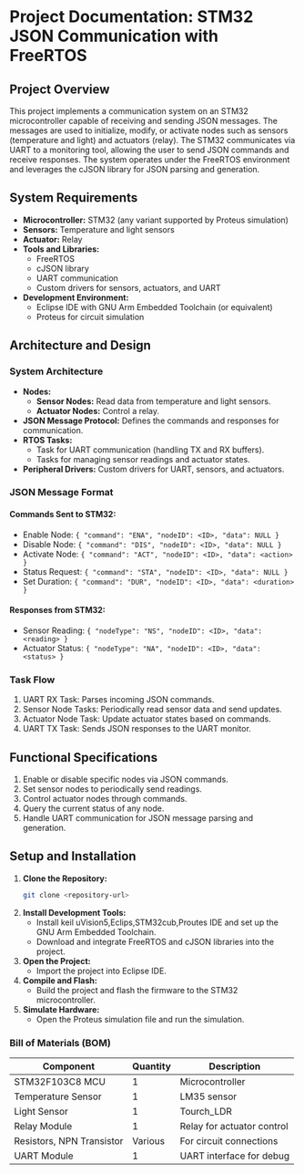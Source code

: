 # Project Documentation: STM32 JSON Communication with FreeRTOS

## Project Overview
This project implements a communication system on an STM32 microcontroller capable of receiving and sending JSON messages. The messages are used to initialize, modify, or activate nodes such as sensors (temperature and light) and actuators (relay). The STM32 communicates via UART to a monitoring tool, allowing the user to send JSON commands and receive responses. The system operates under the FreeRTOS environment and leverages the cJSON library for JSON parsing and generation.

## System Requirements
- **Microcontroller:** STM32 (any variant supported by Proteus simulation)
- **Sensors:** Temperature and light sensors
- **Actuator:** Relay
- **Tools and Libraries:**
  - FreeRTOS
  - cJSON library
  - UART communication
  - Custom drivers for sensors, actuators, and UART
- **Development Environment:**
  - Eclipse IDE with GNU Arm Embedded Toolchain (or equivalent)
  - Proteus for circuit simulation

## Architecture and Design
### System Architecture
- **Nodes:**
  - **Sensor Nodes:** Read data from temperature and light sensors.
  - **Actuator Nodes:** Control a relay.
- **JSON Message Protocol:** Defines the commands and responses for communication.
- **RTOS Tasks:**
  - Task for UART communication (handling TX and RX buffers).
  - Tasks for managing sensor readings and actuator states.
- **Peripheral Drivers:** Custom drivers for UART, sensors, and actuators.

### JSON Message Format
#### Commands Sent to STM32:
- Enable Node: `{ "command": "ENA", "nodeID": <ID>, "data": NULL }`
- Disable Node: `{ "command": "DIS", "nodeID": <ID>, "data": NULL }`
- Activate Node: `{ "command": "ACT", "nodeID": <ID>, "data": <action> }`
- Status Request: `{ "command": "STA", "nodeID": <ID>, "data": NULL }`
- Set Duration: `{ "command": "DUR", "nodeID": <ID>, "data": <duration> }`

#### Responses from STM32:
- Sensor Reading: `{ "nodeType": "NS", "nodeID": <ID>, "data": <reading> }`
- Actuator Status: `{ "nodeType": "NA", "nodeID": <ID>, "data": <status> }`

### Task Flow
1. UART RX Task: Parses incoming JSON commands.
2. Sensor Node Tasks: Periodically read sensor data and send updates.
3. Actuator Node Task: Update actuator states based on commands.
4. UART TX Task: Sends JSON responses to the UART monitor.

## Functional Specifications
1. Enable or disable specific nodes via JSON commands.
2. Set sensor nodes to periodically send readings.
3. Control actuator nodes through commands.
4. Query the current status of any node.
5. Handle UART communication for JSON message parsing and generation.

## Setup and Installation
1. **Clone the Repository:**
   ```bash
   git clone <repository-url>
   ```
2. **Install Development Tools:**
   - Install keil uVision5,Eclips,STM32cub,Proutes IDE and set up the GNU Arm Embedded Toolchain.
   - Download and integrate FreeRTOS and cJSON libraries into the project.
3. **Open the Project:**
   - Import the project into Eclipse IDE.
4. **Compile and Flash:**
   - Build the project and flash the firmware to the STM32 microcontroller.
5. **Simulate Hardware:**
   - Open the Proteus simulation file and run the simulation.


### Bill of Materials (BOM)
| Component          | Quantity | Description               |
|--------------------|----------|---------------------------|
| STM32F103C8 MCU          | 1        | Microcontroller           |
| Temperature Sensor | 1        | LM35 sensor     |
| Light Sensor       | 1        | Tourch_LDR     |
| Relay Module       | 1        | Relay for actuator control|
| Resistors, NPN Transistor | Various | For circuit connections |
| UART Module        | 1        | UART interface for debug  |




